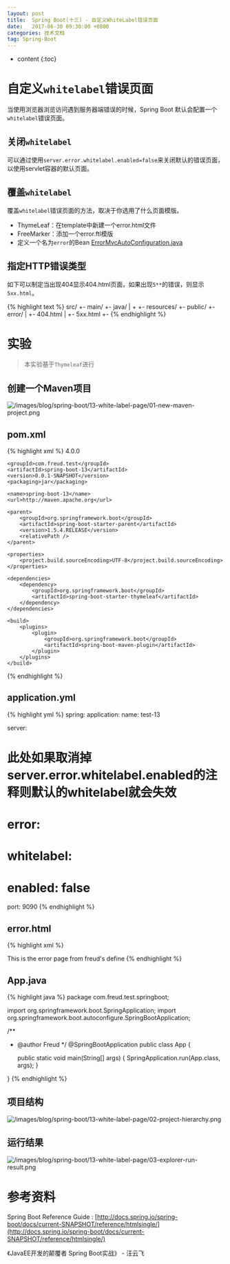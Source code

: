 ```yaml
---
layout: post
title:  Spring Boot(十三) - 自定义WhiteLabel错误页面
date:   2017-06-30 09:30:00 +0800
categories: 技术文档
tag: Spring-Boot
---
```


* content
{:toc}


自定义`whitelabel`错误页面
==================

当使用浏览器浏览访问遇到服务器端错误的时候，Spring Boot 默认会配置一个`whitelabel`错误页面。

关闭`whitelabel`
------------------

可以通过使用`server.error.whitelabel.enabled=false`来关闭默认的错误页面，以使用servlet容器的默认页面。

覆盖`whitelabel`
------------------

覆盖`whitelabel`错误页面的方法，取决于你选用了什么页面模版。

+ ThymeLeaf：在template中新建一个error.html文件
+ FreeMarker：添加一个error.ftl模版
+ 定义一个名为`error`的Bean [ErrorMvcAutoConfiguration.java](https://github.com/spring-projects/spring-boot/blob/v1.5.4.RELEASE/spring-boot-autoconfigure/src/main/java/org/springframework/boot/autoconfigure/web/ErrorMvcAutoConfiguration.java)

指定HTTP错误类型
------------------

如下可以制定当出现404显示404.html页面，如果出现`5**`的错误，则显示`5xx.html`。

{% highlight text %}
src/
 +- main/
     +- java/
     |   + <source code>
     +- resources/
         +- public/
             +- error/
             |   +- 404.html
             |   +- 5xx.html
             +- <other public assets>
{% endhighlight %}


实验
==================

> 本实验基于`Thymeleaf`进行

创建一个Maven项目
------------------

![/images/blog/spring-boot/13-white-label-page/01-new-maven-project.png](/images/blog/spring-boot/13-white-label-page/01-new-maven-project.png)

pom.xml
------------------

{% highlight xml %}
<project xmlns="http://maven.apache.org/POM/4.0.0" xmlns:xsi="http://www.w3.org/2001/XMLSchema-instance"
	xsi:schemaLocation="http://maven.apache.org/POM/4.0.0 http://maven.apache.org/xsd/maven-4.0.0.xsd">
	<modelVersion>4.0.0</modelVersion>

	<groupId>com.freud.test</groupId>
	<artifactId>spring-boot-13</artifactId>
	<version>0.0.1-SNAPSHOT</version>
	<packaging>jar</packaging>

	<name>spring-boot-13</name>
	<url>http://maven.apache.org</url>

	<parent>
		<groupId>org.springframework.boot</groupId>
		<artifactId>spring-boot-starter-parent</artifactId>
		<version>1.5.4.RELEASE</version>
		<relativePath />
	</parent>

	<properties>
		<project.build.sourceEncoding>UTF-8</project.build.sourceEncoding>
	</properties>

	<dependencies>
		<dependency>
			<groupId>org.springframework.boot</groupId>
			<artifactId>spring-boot-starter-thymeleaf</artifactId>
		</dependency>
	</dependencies>

	<build>
		<plugins>
			<plugin>
				<groupId>org.springframework.boot</groupId>
				<artifactId>spring-boot-maven-plugin</artifactId>
			</plugin>
		</plugins>
	</build>

</project>
{% endhighlight %}

application.yml
------------------

{% highlight yml %}
spring:
  application:
    name: test-13
    
server: 
#  此处如果取消掉server.error.whitelabel.enabled的注释则默认的whitelabel就会失效
#  error:
#    whitelabel:
#      enabled: false
  port: 9090
{% endhighlight %}

error.html
------------------

{% highlight xml %}
<!DOCTYPE html>
<html>
	<head>
		<title>My Own Error Page!</title>
	</head>
	<body>
		This is the error page from freud's define
	</body>
</html>
{% endhighlight %}

App.java
------------------

{% highlight java %}
package com.freud.test.springboot;

import org.springframework.boot.SpringApplication;
import org.springframework.boot.autoconfigure.SpringBootApplication;

/**
 * @author Freud
 */
@SpringBootApplication
public class App {

	public static void main(String[] args) {
		SpringApplication.run(App.class, args);
	}

}
{% endhighlight %}

项目结构
------------------

![/images/blog/spring-boot/13-white-label-page/02-project-hierarchy.png](/images/blog/spring-boot/13-white-label-page/02-project-hierarchy.png)

运行结果
------------------

![/images/blog/spring-boot/13-white-label-page/03-explorer-run-result.png](/images/blog/spring-boot/13-white-label-page/03-explorer-run-result.png)


参考资料
==================

Spring Boot Reference Guide : [http://docs.spring.io/spring-boot/docs/current-SNAPSHOT/reference/htmlsingle/](http://docs.spring.io/spring-boot/docs/current-SNAPSHOT/reference/htmlsingle/)

《JavaEE开发的颠覆者 Spring Boot实战》 - 汪云飞